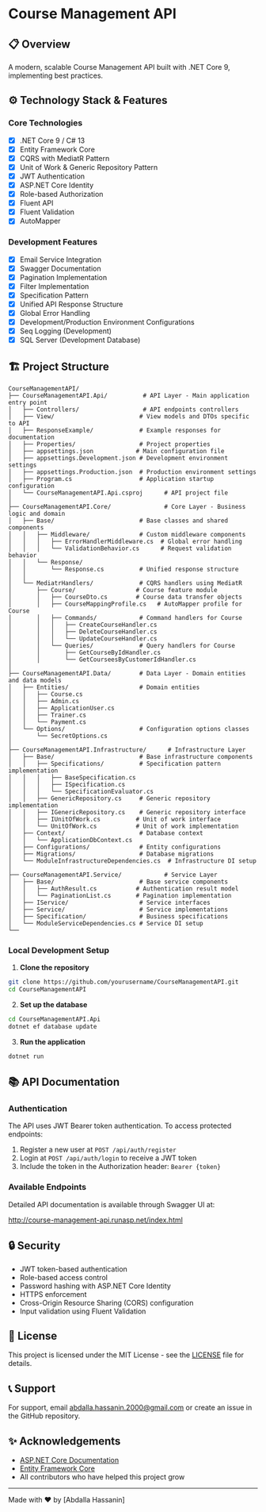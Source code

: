 # Course Management API

## 📋 Overview
A modern, scalable Course Management API built with .NET Core 9, implementing best practices.

## ⚙️ Technology Stack & Features

### Core Technologies
- [x] .NET Core 9 / C# 13
- [x] Entity Framework Core
- [x] CQRS with MediatR Pattern
- [x] Unit of Work & Generic Repository Pattern
- [x] JWT Authentication
- [x] ASP.NET Core Identity
- [x] Role-based Authorization
- [x] Fluent API
- [x] Fluent Validation
- [x] AutoMapper

### Development Features
- [x] Email Service Integration
- [x] Swagger Documentation
- [x] Pagination Implementation
- [x] Filter Implementation
- [x] Specification Pattern
- [x] Unified API Response Structure
- [x] Global Error Handling
- [x] Development/Production Environment Configurations
- [x] Seq Logging (Development)
- [x] SQL Server (Development Database)

## 🏗️ Project Structure

```
CourseManagementAPI/
├── CourseManagementAPI.Api/          # API Layer - Main application entry point
│   ├── Controllers/                  # API endpoints controllers
│   ├── View/                        # View models and DTOs specific to API
│   ├── ResponseExample/             # Example responses for documentation
│   ├── Properties/                  # Project properties
│   ├── appsettings.json            # Main configuration file
│   ├── appsettings.Development.json # Development environment settings
│   ├── appsettings.Production.json  # Production environment settings
│   ├── Program.cs                   # Application startup configuration
│   └── CourseManagementAPI.Api.csproj      # API project file
│
├── CourseManagementAPI.Core/               # Core Layer - Business logic and domain
│   ├── Base/                        # Base classes and shared components
│   │   ├── Middleware/              # Custom middleware components
│   │   │   ├── ErrorHandlerMiddleware.cs  # Global error handling
│   │   │   └── ValidationBehavior.cs      # Request validation behavior
│   │   └── Response/
│   │       └── Response.cs          # Unified response structure
│   │
│   └── MediatrHandlers/             # CQRS handlers using MediatR
│       ├── Course/                 # Course feature module
│       │   ├── CourseDto.cs        # Course data transfer objects
│       │   ├── CourseMappingProfile.cs   # AutoMapper profile for Course
│       │   ├── Commands/            # Command handlers for Course
│       │   │   ├── CreateCourseHandler.cs
│       │   │   ├── DeleteCourseHandler.cs
│       │   │   └── UpdateCourseHandler.cs
│       │   └── Queries/             # Query handlers for Course
│       │       ├── GetCourseByIdHandler.cs
│       │       └── GetCourseesByCustomerIdHandler.cs
│
├── CourseManagementAPI.Data/        # Data Layer - Domain entities and data models
│   ├── Entities/                    # Domain entities
│   │   ├── Course.cs
│   │   ├── Admin.cs
│   │   ├── ApplicationUser.cs
│   │   ├── Trainer.cs
│   │   └── Payment.cs
│   └── Options/                     # Configuration options classes
│       └── SecretOptions.cs
│
├── CourseManagementAPI.Infrastructure/      # Infrastructure Layer
│   ├── Base/                        # Base infrastructure components
│   │   ├── Specifications/          # Specification pattern implementation
│   │   │   ├── BaseSpecification.cs
│   │   │   ├── ISpecification.cs
│   │   │   └── SpecificationEvaluator.cs
│   │   ├── GenericRepository.cs     # Generic repository implementation
│   │   ├── IGenericRepository.cs    # Generic repository interface
│   │   ├── IUnitOfWork.cs          # Unit of work interface
│   │   └── UnitOfWork.cs           # Unit of work implementation
│   ├── Context/                     # Database context
│   │   └── ApplicationDbContext.cs
│   ├── Configurations/              # Entity configurations
│   ├── Migrations/                  # Database migrations
│   └── ModuleInfrastructureDependencies.cs  # Infrastructure DI setup
│
├── CourseManagementAPI.Service/            # Service Layer
│   ├── Base/                        # Base service components
│   │   ├── AuthResult.cs           # Authentication result model
│   │   └── PaginationList.cs       # Pagination implementation
│   ├── IService/                    # Service interfaces
│   ├── Service/                     # Service implementations
│   ├── Specification/               # Business specifications
│   └── ModuleServiceDependencies.cs # Service DI setup
└── 
```

### Local Development Setup

1. **Clone the repository**
```bash
git clone https://github.com/yourusername/CourseManagementAPI.git
cd CourseManagementAPI
```

2. **Set up the database**
```bash
cd CourseManagementAPI.Api
dotnet ef database update
```

3. **Run the application**
```bash
dotnet run
```

## 📚 API Documentation

### Authentication

The API uses JWT Bearer token authentication. To access protected endpoints:

1. Register a new user at `POST /api/auth/register`
2. Login at `POST /api/auth/login` to receive a JWT token
3. Include the token in the Authorization header: `Bearer {token}`

### Available Endpoints
Detailed API documentation is available through Swagger UI at:

http://course-management-api.runasp.net/index.html

## 🔒 Security

- JWT token-based authentication
- Role-based access control
- Password hashing with ASP.NET Core Identity
- HTTPS enforcement
- Cross-Origin Resource Sharing (CORS) configuration
- Input validation using Fluent Validation

## 📄 License

This project is licensed under the MIT License - see the [LICENSE](LICENSE) file for details.

## 📞 Support

For support, email abdalla.hassanin.2000@gmail.com or create an issue in the GitHub repository.

## ✨ Acknowledgements

- [ASP.NET Core Documentation](https://docs.microsoft.com/en-us/aspnet/core)
- [Entity Framework Core](https://docs.microsoft.com/en-us/ef/core)
- All contributors who have helped this project grow

---
Made with ❤️ by [Abdalla Hassanin]



